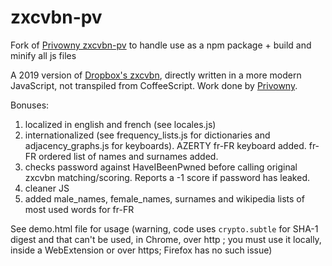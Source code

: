 # zxcvbn-pv
Fork of [Privowny zxcvbn-pv](https://github.com/Privowny/zxcvbn-pv) to handle use as a npm package + build and minify all js files
  
  A 2019 version of [Dropbox's zxcvbn](https://github.com/dropbox/zxcvbn), directly written in a more modern JavaScript, not transpiled from CoffeeScript. Work done by [Privowny](https://privowny.io/).

Bonuses:

1. localized in english and french (see locales.js)
2. internationalized (see frequency_lists.js for dictionaries and adjacency_graphs.js for keyboards). AZERTY fr-FR keyboard added. fr-FR ordered list of names and surnames added.
3. checks password against HaveIBeenPwned before calling original zxcvbn matching/scoring. Reports a -1 score if password has leaked.
4. cleaner JS
5. added male_names, female_names, surnames and wikipedia lists of most used words for fr-FR

See demo.html file for usage (warning, code uses `crypto.subtle` for SHA-1 digest and that can't be used, in Chrome, over http ; you must use it locally, inside a WebExtension or over https; Firefox has no such issue)
